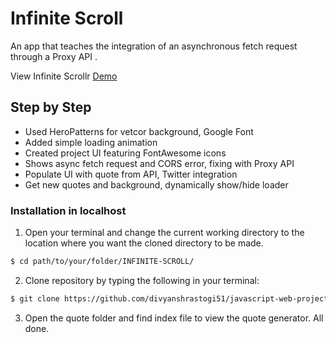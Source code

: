 # Infinite Scroll
An app that teaches the integration of an asynchronous fetch request through a Proxy API . 

View Infinite Scrollr [Demo](https://divyanshrastogi51.github.io/javascript-web-projects/INFINITE-SCROLL/)
## Step by Step

- Used HeroPatterns for vetcor background, Google Font
- Added simple loading animation
- Created project UI featuring FontAwesome icons
- Shows async fetch request and CORS error, fixing with Proxy API
- Populate UI with quote from API, Twitter integration
- Get new quotes and background, dynamically show/hide loader


### Installation in localhost

1. Open your terminal and change the current working directory to the location where you want the cloned directory to be made.

```bash
$ cd path/to/your/folder/INFINITE-SCROLL/
```

2. Clone repository by typing the following in your terminal:

```bash
$ git clone https://github.com/divyanshrastogi51/javascript-web-projects.git
```

3. Open the quote folder and find index file to view the quote generator. All done.
